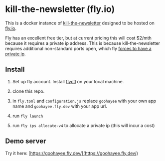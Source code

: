 # kill-the-newsletter (fly.io)

This is a docker instance of [kill-the-newsletter](https://github.com/leafac/kill-the-newsletter) designed to be hosted on [fly.io](https://fly.io).

Fly has an excellent free tier, but at current pricing this will cost $2/mth because it requires a private ip address. This is because kill-the-newsletter requires additional non-standard ports open, which fly [forces to have a private ip](https://fly.io/docs/js/the-basics/listening-ports/).

## Install

1. Set up fly account. Install [flyctl](https://fly.io/docs/hands-on/install-flyctl/) on your local machine.

2. clone this repo.

3. in `fly.toml` and `configuration.js` replace `goohayee` with your own app name and `goohayee.fly.dev` with your app url.

4. run `fly launch`

5. run `fly ips allocate-v4` to allocate a private ip (this will incur a cost)

## Demo server

Try it here: [https://goohayee.fly.dev/](https://goohayee.fly.dev/)
